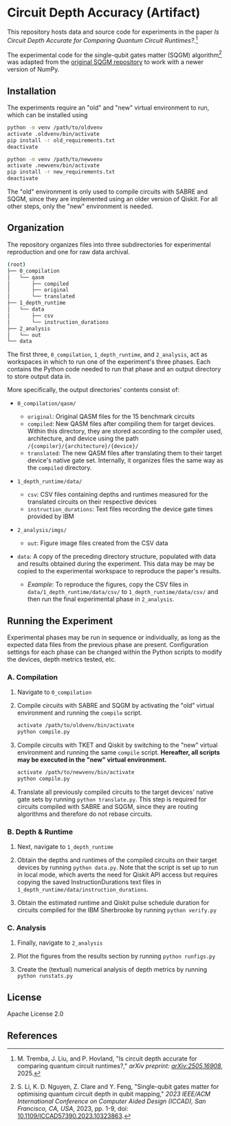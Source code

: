 # Circuit Depth Accuracy (Artifact)
This repository hosts data and source code for experiments in the paper *Is Circuit Depth Accurate for Comparing Quantum Circuit Runtimes?.*[^1]

The experimental code for the single-qubit gates matter (SQGM) algorithm[^2] was adapted from the [original SQGM repository](https://github.com/ebony72/sqgm) to work with a newer version of NumPy.


## Installation

The experiments require an "old" and "new" virtual environment to run, which can be installed using

```sh
python -m venv /path/to/oldvenv
activate .oldvenv/bin/activate
pip install -r old_requirements.txt
deactivate

python -m venv /path/to/newvenv
activate .newvenv/bin/activate
pip install -r new_requirements.txt
deactivate
```

The "old" environment is only used to compile circuits with SABRE and SQGM, since they are implemented using an older version of Qiskit. For all other steps, only the "new" environment is needed.


## Organization

The repository organizes files into three subdirectories for experimental reproduction and one for raw data archival.

```sh
(root)
├── 0_compilation
│   └── qasm
│       ├── compiled
│       ├── original
│       └── translated
├── 1_depth_runtime
│   └── data
│       ├── csv
│       └── instruction_durations
├── 2_analysis
│   └── out
└── data
```

The first three, `0_compilation`, `1_depth_runtime`, and `2_analysis`, act as workspaces in which to run one of the experiment's three phases. Each contains the Python code needed to run that phase and an output directory to store output data in. 

More specifically, the output directories' contents consist of:

- `0_compilation/qasm/`
    - `original`: Original QASM files for the 15 benchmark circuits
    - `compiled`: New QASM files after compiling them for target devices. Within this directory, they are stored according to the compiler used, architecture, and device using the path `/{compiler}/{architecture}/{device}/`
    - `translated`: The new QASM files after translating them to their target device's native gate set. Internally, it organizes files the same way as the `compiled` directory.

- `1_depth_runtime/data/`
    - `csv`: CSV files containing depths and runtimes measured for the translated circuits on their respective devices
    - `instruction_durations`: Text files recording the device gate times provided by IBM

- `2_analysis/imgs/`
    - `out`: Figure image files created from the CSV data

- `data`: A copy of the preceding directory structure, populated with data and results obtained during the experiment. This data may be may be copied to the experimental workspace to reproduce the paper's results.
    - *Example*: To reproduce the figures, copy the CSV files in `data/1_depth_runtime/data/csv/` to `1_depth_runtime/data/csv/` and then run the final experimental phase in `2_analysis`.


## Running the Experiment

Experimental phases may be run in sequence or individually, as long as the expected data files from the previous phase are present. Configuration settings for each phase can be changed within the Python scripts to modify the devices, depth metrics tested, etc.

### A. Compilation

1. Navigate to `0_compilation`

2. Compile circuits with SABRE and SQGM by activating the "old"  virtual environment and running the `compile` script.

    ```sh
    activate /path/to/oldvenv/bin/activate
    python compile.py
    ```

3. Compile circuits with TKET and Qiskit by switching to the "new" virtual environment and running the same `compile` script. **Hereafter, all scripts may be executed in the "new" virtual environment.**

    ```sh
    activate /path/to/newvenv/bin/activate
    python compile.py
    ```

4. Translate all previously compiled circuits to the target devices' native gate sets by running `python translate.py`. This step is required for circuits compiled with SABRE and SQGM, since they are routing algorithms and therefore do not rebase circuits.

### B. Depth & Runtime

1. Next, navigate to `1_depth_runtime`

2. Obtain the depths and runtimes of the compiled circuits on their target devices by running `python data.py`. Note that the script is set up to run in local mode, which averts the need for Qiskit API access but requires copying the saved InstructionDurations text files in `1_depth_runtime/data/instruction_durations`.

3. Obtain the estimated runtime and Qiskit pulse schedule duration for circuits compiled for the IBM Sherbrooke by running `python verify.py`

### C. Analysis

1. Finally, navigate to `2_analysis`

2. Plot the figures from the results section by running `python runfigs.py`

3. Create the (textual) numerical analysis of depth metrics by running `python runstats.py`


## License

Apache License 2.0


## References

[^1]: M. Tremba, J. Liu, and P. Hovland, "Is circuit depth accurate for comparing quantum circuit runtimes?," *arXiv preprint: [arXiv:2505.16908](https://doi.org/10.48550/arXiv.2505.16908)*, 2025.

[^2]: S. Li, K. D. Nguyen, Z. Clare and Y. Feng, "Single-qubit gates matter for optimising quantum circuit depth in qubit mapping," *2023 IEEE/ACM International Conference on Computer Aided Design (ICCAD), San Francisco, CA, USA*, 2023, pp. 1-9, doi: [10.1109/ICCAD57390.2023.10323863](https://doi.org/10.1109/ICCAD57390.2023.10323863).